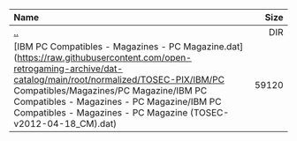 |Name|Size|
|:---|---:|
|[..](../index.html)|DIR|
|[IBM PC Compatibles - Magazines - PC Magazine.dat](https://raw.githubusercontent.com/open-retrogaming-archive/dat-catalog/main/root/normalized/TOSEC-PIX/IBM/PC Compatibles/Magazines/PC Magazine/IBM PC Compatibles - Magazines - PC Magazine/IBM PC Compatibles - Magazines - PC Magazine (TOSEC-v2012-04-18_CM).dat)|59120|
